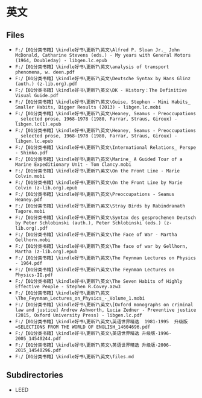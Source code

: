 # 英文

## Files

- `F:/【01分类书籍】\kindle好书\更新7\英文\Alfred P. Sloan Jr._ John McDonald, Catharine Stevens (eds.) - My years with General Motors (1964, Doubleday) - libgen.lc.epub`
- `F:/【01分类书籍】\kindle好书\更新7\英文\analysis of transport phenomena, w. deen.pdf`
- `F:/【01分类书籍】\kindle好书\更新7\英文\Deutsche Syntax by Hans Glinz (auth.) (z-lib.org).pdf`
- `F:/【01分类书籍】\kindle好书\更新7\英文\DK - History：The Definitive Visual Guide.pdf`
- `F:/【01分类书籍】\kindle好书\更新7\英文\Guise, Stephen - Mini Habits_ Smaller Habits, Bigger Results (2013) - libgen.lc.mobi`
- `F:/【01分类书籍】\kindle好书\更新7\英文\Heaney, Seamus - Preoccupations _ selected prose, 1968-1978 (1980, Farrar, Straus, Giroux) - libgen.lc(1).epub`
- `F:/【01分类书籍】\kindle好书\更新7\英文\Heaney, Seamus - Preoccupations _ selected prose, 1968-1978 (1980, Farrar, Straus, Giroux) - libgen.lc.epub`
- `F:/【01分类书籍】\kindle好书\更新7\英文\International Relations_ Perspe - Shimko.pdf`
- `F:/【01分类书籍】\kindle好书\更新7\英文\Marine_ A Guided Tour of a Marine Expeditionary Unit - Tom Clancy.mobi`
- `F:/【01分类书籍】\kindle好书\更新7\英文\On the Front Line - Marie Colvin.mobi`
- `F:/【01分类书籍】\kindle好书\更新7\英文\On the Front Line by Marie Colvin (z-lib.org).epub`
- `F:/【01分类书籍】\kindle好书\更新7\英文\Preoccupations - Seamus Heaney.pdf`
- `F:/【01分类书籍】\kindle好书\更新7\英文\Stray Birds by Rabindranath Tagore.mobi`
- `F:/【01分类书籍】\kindle好书\更新7\英文\Syntax des gesprochenen Deutsch by Peter Schlobinski (auth.), Peter Schlobinski (eds.) (z-lib.org).pdf`
- `F:/【01分类书籍】\kindle好书\更新7\英文\The Face of War - Martha Gellhorn.mobi`
- `F:/【01分类书籍】\kindle好书\更新7\英文\The face of war by Gellhorn, Martha (z-lib.org).epub`
- `F:/【01分类书籍】\kindle好书\更新7\英文\The Feynman Lectures on Physics - 1964.pdf`
- `F:/【01分类书籍】\kindle好书\更新7\英文\The Feynman Lectures on Physics-II.pdf`
- `F:/【01分类书籍】\kindle好书\更新7\英文\The Seven Habits of Highly Effective People - Stephen R.Covey.azw3`
- `F:/【01分类书籍】\kindle好书\更新7\英文\The_Feynman_Lectures_on_Physics_-_Volume_1.mobi`
- `F:/【01分类书籍】\kindle好书\更新7\英文\[Oxford monographs on criminal law and justice] Andrew Ashworth, Lucia Zedner - Preventive justice (2015, Oxford University Press) - libgen.lc.pdf`
- `F:/【01分类书籍】\kindle好书\更新7\英文\英语世界精选  1981-1995  升级版=SELECTIONS FROM THE WORLD OF ENGLISH_14604696.pdf`
- `F:/【01分类书籍】\kindle好书\更新7\英文\英语世界精选 升级版·1996-2005_14540244.pdf`
- `F:/【01分类书籍】\kindle好书\更新7\英文\英语世界精选 升级版·2006-2015_14540296.pdf`
- `F:/【01分类书籍】\kindle好书\更新7\英文\files.md`

## Subdirectories

- LEED
